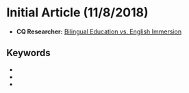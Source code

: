 # Initial Article (11/8/2018)

- **CQ Researcher:** [Bilingual Education vs. English Immersion](http://library.cqpress.com/cqresearcher/document.php?id=cqresrre2009121100&type=hitlist&num=0)

**Keywords**
- 
-
-
-
